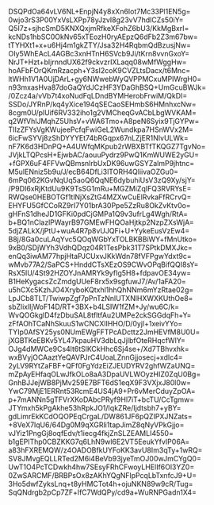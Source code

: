 DSQPdOa64vLV6NL+EnpjN4y8xXn6Iot7Mc33Pl1EN5g=
0wjo3rS3P00YxVsLXPp78yJzvI8g23vV7hdlCZs50iY=
Q5I7z+sjhcSmD5KNXQxjmRfkeXFohZ6bU3/KkMgBxrI=
kcNDs1hbSC0OkNv65xTEozH0ryAEpzQ6dFb2Z3m67bw=
tTYHXt1+x+u6Hj4m1gkZTY/Jsa32H4RqbmQdBzusjNw=
OIy5WhEAcL4AGBc3xnHTnH6SVcb9Ji/tKrn8vvnGxoY=
NrJT+Hzt+bIjrnndUX62f9ckvzrIXLaqq08wMfWggHw=
hoAFbFOrQKmRzacph+Y3sI2coK9CVZLtsDacx/t6Mnc=
ltWHh1V1A0UjDArL+gy6NWwebWyQVPPMCxuMPIWrgH0=
n93mxasHva87doGaQYdJCzHF3YDaGhBSQ+UmGcuBWJk=
/0Zcz4a/vVb7t4xoNudFqLDndBYMHerobFrwiM/QkDI=
SSDo/JYRnP/kq4yXice194qSECaoSEHmbS6HMnhxcNw=
8cgm0U/plUif6RV332iho1g2VMCheqGvACbLbgWVKAM=
q2WfVhlJMqhZ5UhsV+vWA6Tmo+A8peN6Syix9TjGYPw=
TIIzZFYsVgKWujeePcfqFwiGeL2Wundkpa7HSnWVx2M=
6icFwSYVj8zShDYYYEt74bRGqpx67nLZjER1NIvULWk=
nF7K6d3HDnPQ+A4UWfqMKpub2rWBXBTfTKQGZ7TgvNo=
JVjkLTQPcsH+EjwbAC/aouuPydrz9PwQ1KmWUWE2yGU=
+fGPX6uF4FFVwQBmsnlrbUxDK96uwGSYZalmP9jhtnc=
M5uIENniz5b9u/J/ecB64DfLi3lTORH4QliivaOZGu0=
6mPq062KGvNqUq5aoQ6QqNE6dybuhiUsV3zQ9Xy/sjY=
/P9DI6xRjKtdUu9K9TsSG1mRu+MGZMiZqIFQ3RVRYsE=
RWQse0HEBOTGf1tlNjXsZtG4MZXwCuElRvkaFfRCrvQ=
EHYFU5GfCCoRZ9rI7Y01brA30Ppe5ZzRu8OkZvKtv0o=
gHFnS1dheJD1GFKi0pdCjGMPa1Q9v3ufrLg4Wgh/RtA=
b+BQ1nClazlPWayrB97GMEwFHQOaHjtkp2NzpZXsWjA=
5djZALkX/jPtU+wuA4R7p8vUJQFi+U+YykeEusVzEw4=
B8j/8Ga0cuLAqYvc5QOqWGbYxTOLBKBBiWY+fMnUtko=
9xB0/SDjWYh3VdhQDqz04R1TesPbk31T7SPtkDMXJkc=
enQq3iwAM77hpjHtaPJCUxvJKkWdn78fVFPgwYdxt9c=
wMvb77A2/SaPCS+HnddCTsXEzOS9CWvOPqBifQQI8sY=
RsX5IU/4St92HZOYJnAMRYk9yfIg5H8+fdpavOE34yw=
B1HeKygacsZcZmdgUUeF8rx5x9sgfuwJ7/Av/1aFA20=
u5hCXc5KzhJO4XryboKQtxhl1hhQhNNm6mYzRtae02g=
LpJCb8TLT/TwiwpZgf7pPnTzNnlUTXNlHXWXKUthOe8=
sbZlixlIjWoF14D/RT+3BX+b4LSIW1fZM+Jy/wu6C/k=
WvQOGkgID4fzDbuSAL8tfltfAu2UMPe2ckSGGdqFh+Y=
zFfAOhTCaNhSkuuS1wCNCXlIHHO/D/0yjl+1xeivYYo=
TYIp0AfSY25ys0NUmEWgFFTPcADcttz2JmHEVfM8U0U=
jXGBTKeEBKv5YL47kpauHV3dbLqJjlbfOteRHqcfWIY=
OJg4dMWCe9Cs4lt6tSlKCkHhc6Sj4se+/Xd7TBhvxhk=
wxBVyjOCAaztYeQAVPJrC4UoaLZnnGjjosecj+xdlc4=
2yLV9RYtZaFBF+QFf0FgYdzEiZJEUDYRV2ghfWZaUNQ=
mZpAyEHfaqOLwJfkOLo8aA3DpaUVLWOyzHIZ0ZqU0Bg=
GnhBJJejWB8PjMv259E7BFT6dS1eqX9F3VXjxJ80l0w=
YwC79MjE1ERRnt53RcmE4US4jA9+Pr6vMerCduyZpOA=
p+7mANNn5gTFVrXKoDAbcPRyf9Hl7iT+bcTU/CcTgmw=
JTYmxh5kPgAkhe53hRpkJO1/IqkZRe/Ijdtsbh7+yBY=
gdLimrEkKCdOQOPEqCrgaL/DW861JF6pQZIPXJNZats=
+8VeX7lqU6/64Dg0M9qXGRli1tapJimZ8qNyVPkGjjo=
vJYiz1PngGj8oqfEdv/t1iecg4fkjZnSLZEAMLI4550=
b1gEPlThp0CBZKKG7q6LhN9wl6E2VT5EeukYfvIP06A=
a83hFXREMQW/z4OADOBfkUYFoKK3avU8Im3qTy+1wRQ=
SV8JMvgEQLLRTed2M6i4BeVb93jyeTmOJ00wJmCYgQ0=
UwT1O4PcTCDwkh4hw7SEsyFRhCFwoyLHElIf6Ol3YZ0=
0ZwSARCMF/BRBPsOx8zAKhYQgNFlpPcqLbTxnfcJ9+U=
3Ho5dwfZyksLnq+t8yHMCTot4h+ojuNKN89w9cR/Tug=
SqQNdrgb2pCp7ZF+lfC7WdQPy/cd9a+WuRNPGadn1X4=
